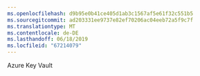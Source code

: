 ```yaml
---
ms.openlocfilehash: d9b95e0b41ce405d1ab3c1567af5e61f32c551b5
ms.sourcegitcommit: ad203331ee9737e82ef70206ac04eeb72a5f9c7f
ms.translationtype: MT
ms.contentlocale: de-DE
ms.lasthandoff: 06/18/2019
ms.locfileid: "67214079"
---
```

Azure Key Vault